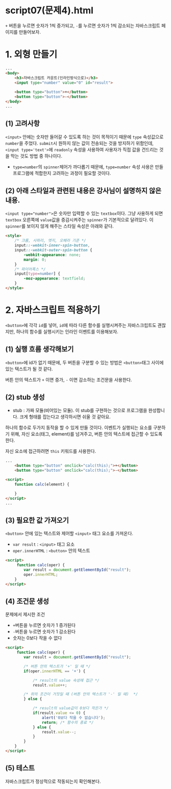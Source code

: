 # script07(문제4).html
```+``` 버튼을 누르면 숫자가 1씩 증가되고, ```-```를 누르면 숫자가 1씩 감소되는 자바스크립트 페이지를 만들어보자.

# 1. 외형 만들기
```html
...
<body>
    <h3>자바스크립트 카운트(인라인방식으로)</h3>
    <input type="number" value="0" id="result">
    
    <button type="button">+</button>
    <button type="button">-</button>
</body>
...
```
## (1) 고려사항
 ```<input>``` 안에는 숫자만 들어갈 수 있도록 하는 것이 목적이기 때문에 ```type``` 속성값으로 ```number```을 주었다. ```submit```시 원하지 않는 값이 전송되는 것을 방지하기 위함인데, ```<input type='text'>```에 ```readonly``` 속성을 사용하여 사용자가 직접 값을 건드리는 것을 막는 것도 방법 중 하나이다.

*  ```type=number```의 ```spinner```제어가 까다롭기 때문에, ```type=number``` 속성 사용은 만들 프로그램에 적합한지  고려하는 과정이 필요할 것이다.

## (2) 아래 스타일과 관련된 내용은 강사님이 설명하지 않은 내용.
```<input type="number">```은 숫자만 입력할 수 있는 ```textbox```이다. 그냥 사용하게 되면 ```textbox``` 오른쪽에 ```value```값을 증감시켜주는 ```spinner```가 기본적으로 달려있다. 이 ```spinner```를 보이지 않게 해주는 스타일 속성은 아래와 같다.

```html
<style>
    /* 크롬, 사파리, 엣지, 오페라 기준 */
    input::-webkit-inner-spin-button,
    input::-webkit-outer-spin-button {
        -webkit-appearance: none;
        margin: 0;
    }
    /* 파이어폭스 */
    input[type=number] {
        -moz-appearance: textfield;
    }
</style>
```

# 2. 자바스크립트 적용하기
```<button>```에 각각 ```id```를 넣어, ```id```에 따라 다른 함수를 실행시켜주는 자바스크립트도 괜찮지만, 하나의 함수를 실행시키는 인라인 이벤트를 이용해보자.

## (1) 실행 흐름 생각해보기
```<button>```에 id가 없기 때문에, 두 버튼을 구분할 수 있는 방법은 ```<button>```태그 사이에 있는 텍스트가 될 것 같다.

버튼 안의 텍스트가 ```+``` 이면 증가, ```-``` 이면 감소하는 조건문을 사용한다.

## (2) stub 생성
* stub : 가짜 모듈(비어있는 모듈). 이 stub를 구현하는 것으로 프로그램을 완성합니다. 크게 형태를 잡는다고 생각하시면 쉬울 것 같아요.

하나의 함수로 두가지 동작을 할 수 있게 만들 것이다. 이벤트가 실행되는 요소를 구분하기 위해, 자신 요소(태그, element)를 넘겨주고, 버튼 안의 텍스트에 접근할 수 있도록 한다.

자신 요소에 접근하려면  ```this``` 키워드를 사용한다.
```html
...
    <button type="button" onclick="calc(this);">+</button>
    <button type="button" onclick="calc(this);">-</button>

<script>
    function calc(element) {

    }
</script>
...
```

## (3) 필요한 값 가져오기
```<button>``` 안에 있는 텍스트와 제어할 ```<input>``` 태그 요소를 가져온다.

- ```var result``` : ```<input>``` 태그 요소
- ```oper.innerHTML``` : ```<button>``` 안의 텍스트
```html
<script>
     function calc(oper) {
        var result = document.getElementById("result");
        oper.innerHTML;
    }
</script>
```

## (4) 조건문 생성
문제에서 제시한 조건
 - ```+```버튼을 누르면 숫자가 1 증가된다
 - ```-```버튼을 누르면 숫자가 1 감소된다
 - 숫자는 0보다 작을 수 없다

```html
<script>
     function calc(oper) {
        var result = document.getElementById("result");

        /* 버튼 안의 텍스트가 '+' 일 때 */
        if(oper.innerHTML == '+') {

            /* result의 value 속성에 접근 */
            result.value++;

        /* 위의 조건이 거짓일 때 (버튼 안의 텍스트가 '-' 일 때)  */
        } else {

            /* result의 value값이 0보다 작은가 */
            if(result.value <= 0) {
                alert('0보다 작을 수 없습니다');
                return; /* 함수의 종료 */
            } else {
                result.value--;
            }
        }
    }
</script>
```

## (5) 테스트
자바스크립트가 정상적으로 작동되는지 확인해본다.